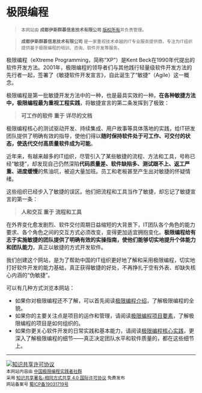 # 极限编程

> <span style="font-size:smaller">本网站由 **成都伊斯群慕信息技术有限公司** [版权所有](http://creativecommons.org/licenses/by-sa/4.0/)并负责管理。</span>

> <span style="font-size:smaller">**成都伊斯群慕信息技术有限公司** 是一家重视技术卓越的IT专业服务提供商，专注为IT组织提供基于极限编程的培训、咨询、软件开发等服务。
</span>

极限编程（eXtreme Programming，简称“XP”）是Kent Beck在1990年代提出的软件开发方法。2001年，极限编程的领导者们与其他践行轻量级软件开发方法的先行者一起，签署了《敏捷软件开发宣言》，自此诞生了“敏捷”（Agile）这一概念。

极限编程是第一批敏捷开发方法中的一种，也是最具实效的一种。**在各种敏捷方法中，极限编程最为重视工程实践**，将敏捷宣言的第二条发挥到了极致：

> **可工作的软件 重于 详尽的文档**

极限编程核心的测试驱动开发、持续集成、用户故事等具体落地的实践，给IT研发团队提供了明确有效的指导，使他们得以**随时保持软件处于可工作、可交付的状态，使迭代交付高质量软件成为可能**。

近年来，有越来越多的IT组织，尽管引入了某些敏捷的流程、方法和工具，号称已经“敏捷”，却发现自己仍然深陷**代码质量差、软件缺陷多、测试跟不上、返工严重、进度缓慢**的焦油坑，被迫大量加班。员工和老板甚至产生出对敏捷的怀疑情绪。

这些组织已经步入了敏捷的误区。他们把流程和工具当作了敏捷，却忘记了敏捷宣言的第一条：

> **人和交互 重于 流程和工具**

在外界变化愈发剧烈、软件交付周期日益缩短的大背景下，IT团队各个角色的能力要求、各个角色之间的交互方式必须改变，变得更加适宜拥抱变化。**极限编程给有志于实施敏捷的团队提供了明确有效的实操指南，使他们能够切实地提升个体能力和团队能力**，真正以敏捷的方式开发软件。

我们创建这个网站，是为了帮助中国的IT组织更好地了解和采用极限编程，切实地打好软件开发的能力基础，真正获得敏捷的好处，不再挣扎于空有外表、却缺失核心内涵的“伪敏捷”。

可以有几种方式浏览本网站：

* 如果你对极限编程还不了解，可以首先阅读[极限编程介绍](content/xp/introduction.md)，了解极限编程的全貌。
* 如果你的主要关注点是项目的运作和管理，请阅读[极限编程项目要素](content/xp/project.md)，了解极限编程的项目是如何组织的。
* 如果你更关心软件开发的日常实践和基本能力，请阅读[极限编程核心实践](content/xp/development.md)，更深入了解极限编程的细节——真正决定团队水平和软件质量的，都在这些细节上。

***

<a rel="license" href="http://creativecommons.org/licenses/by-sa/4.0/"><img alt="知识共享许可协议" style="border-width:0" src="https://i.creativecommons.org/l/by-sa/4.0/88x31.png" /></a><br/>
<span style="font-size:smaller">
本网站内容由 [中国极限编程实践者社群](content/about-us.md)<br/>
采用 <a rel="license" href="http://creativecommons.org/licenses/by-sa/4.0/">知识共享署名-相同方式共享 4.0 国际许可协议</a> 免费发布
<br/>
网站备案号 <a href='http://beian.miit.gov.cn' target='_blank'>蜀ICP备19031719号</a>
</span>